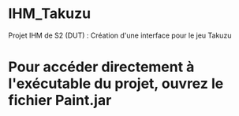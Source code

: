 # IHM_Takuzu
Projet IHM de S2 (DUT) : Création d'une interface pour le jeu Takuzu
# Pour accéder directement à l'exécutable du projet, ouvrez le fichier Paint.jar

